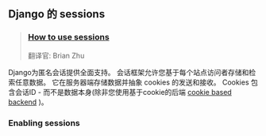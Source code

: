 ## Django 的 sessions 
> ### [How to use sessions](https://docs.djangoproject.com/en/2.1/topics/http/sessions/)
> 翻译官: Brian Zhu

Django为匿名会话提供全面支持。 会话框架允许您基于每个站点访问者存储和检索任意数据。 它在服务器端存储数据并抽象 cookies 的发送和接收。 Cookies 包含会话ID - 而不是数据本身(除非您使用基于cookie的后端 [cookie based backend](https://docs.djangoproject.com/en/2.1/topics/http/sessions/#cookie-session-backend) )。

### Enabling sessions

